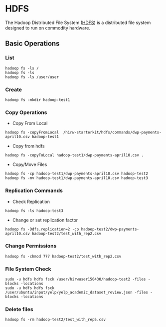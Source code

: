 # HDFS

The Hadoop Distributed File System ([HDFS](https://hadoop.apache.org/docs/r1.2.1/hdfs_design.html)) is a distributed file system designed to run on commodity hardware.

## Basic Operations

### List

```shell
hadoop fs -ls /
hadoop fs -ls
hadoop fs -ls /user/user
```

### Create

```shell
hadoop fs -mkdir hadoop-test1
```

### Copy Operations

* Copy From Local

```shell
hadoop fs -copyFromLocal  /hirw-starterkit/hdfs/commands/dwp-payments-april10.csv hadoop-test1
```

* Copy from hdfs

```shell
hadoop fs -copyToLocal hadoop-test1/dwp-payments-april10.csv .
```

* Copy/Move Files

```shell
hadoop fs -cp hadoop-test1/dwp-payments-april10.csv hadoop-test2
hadoop fs -mv hadoop-test1/dwp-payments-april10.csv hadoop-test3
```

### Replication Commands

* Check Replication

```shell
hadoop fs -ls hadoop-test3
```

* Change or set replication factor

```shell
hadoop fs -Ddfs.replication=2 -cp hadoop-test2/dwp-payments-april10.csv hadoop-test2/test_with_rep2.csv
```

### Change Permissions

```shell
hadoop fs -chmod 777 hadoop-test2/test_with_rep2.csv
```

### File System Check

```shell
sudo -u hdfs hdfs fsck /user/hirwuser150430/hadoop-test2 -files -blocks -locations
sudo -u hdfs hdfs fsck /user/ubuntu/input/yelp/yelp_academic_dataset_review.json -files -blocks -locations
```

### Delete files

```shell
hadoop fs -rm hadoop-test2/test_with_rep5.csv
```